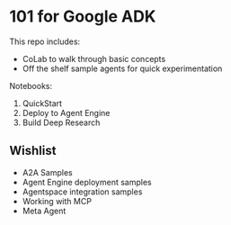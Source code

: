 # 101 for Google ADK

This repo includes:

- CoLab to walk through basic concepts
- Off the shelf sample agents for quick experimentation

Notebooks:

1. QuickStart
2. Deploy to Agent Engine
3. Build Deep Research


## Wishlist
- A2A Samples
- Agent Engine deployment samples
- Agentspace integration samples
- Working with MCP
- Meta Agent
